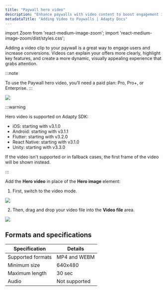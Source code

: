 ```yaml
---
title: "Paywall hero video"
description: "Enhance paywalls with video content to boost engagement in Adapty."
metadataTitle: "Adding Video to Paywalls | Adapty Docs"
---
```




<!--- paywall-video.md --->

import Zoom from 'react-medium-image-zoom';
import 'react-medium-image-zoom/dist/styles.css';

Adding a video clip to your paywall is a great way to engage users and increase conversions. Videos can explain your offers more clearly, highlight key features, and create a more dynamic, visually appealing experience that grabs attention.

:::note

To use the Paywall hero video, you’ll need a paid plan: Pro, Pro+, or Enterprise.
:::

<Zoom>
  <img src={require('./img/paywall-video-hands.gif').default}
  style={{
    width: '200px', /* image width */
    display: 'block', /* for alignment */
    margin: '0 auto' /* center alignment */
  }}
/>
</Zoom>

:::warning

Hero video is supported on Adapty SDK:

- iOS: starting with v3.1.0
- Android: starting with v3.1.1
- Flutter: starting with v3.2.0
- React Native: starting with v3.1.0
- Unity: starting with v3.3.0

If the video isn't supported or in fallback cases, the first frame of the video will be shown instead.

:::

Add the **Hero video** in place of the **Hero image** element:

1. First, switch to the video mode.

<Zoom>
  <img src={require('./img/add-paywall-video.webp').default}
  style={{
    width: '700px', /* image width */
    display: 'block', /* for alignment */
    margin: '0 auto' /* center alignment */
  }}
/>
</Zoom>

2. Then, drag and drop your video file into the **Video file** area.

<Zoom>
<img src={require('./img/drag-and-drop-video.webp').default}
  style={{
    width: '700px', /* image width */
    display: 'block', /* for alignment */
    margin: '0 auto' /* center alignment */
  }}
/>
</Zoom>

## Formats and specifications

| Specification     | Details       |
|-------------------|---------------|
| Supported formats | MP4 and WEBM  |
| Minimum size      | 640х480       |
| Maximum length    | 30 sec        |
| Audio             | Not supported |

<!--- <Zoom>
  <img src={require('./img/paywall-video-config.png').default}
  style={{
    width: '700px', /* image width */
    display: 'block', /* for alignment */
    margin: '0 auto' /* center alignment */
  }}
/>
</Zoom>
 -->
